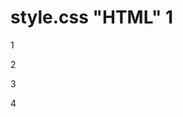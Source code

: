 # style.css "HTML" 1

<!DOCTYPE html>
<html lang="en">
<head>
    <meta charset="UTF-8">
    <meta http-equiv="X-UA-Compatible" content="IE=edge">
    <meta name="viewport" content="width=device-width, initial-scale=1.0">
    <title>Document</title>
    <link rel="stylesheet" href="style.css">
</head>
<body>
    <section class="flex">
        <div class="uno">
            <p>1</p>
        </div>
        <div class="dos">
            <p>2</p>
        </div>
        <div class="tres">
            <p>3</p>
        </div>
        <div class="cuatro">
            <p>4</p>
        </div>
    </section>
</body>
</html>
